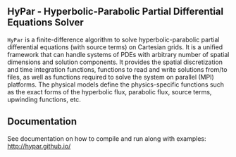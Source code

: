 HyPar - Hyperbolic-Parabolic Partial Differential Equations Solver
------------------------------------------------------------------

`HyPar` is a finite-difference algorithm to solve hyperbolic-parabolic partial differential
equations (with source terms) on Cartesian grids. It is a unified framework that can handle 
systems of PDEs with arbitrary number of spatial dimensions and solution components. It 
provides the spatial discretization and time integration functions, functions to read and 
write solutions from/to files, as well as functions required to solve the system on parallel 
(MPI) platforms. The physical models define the physics-specific functions such as the exact 
forms of the hyperbolic flux, parabolic flux, source terms, upwinding functions, etc.

Documentation
-------------

See documentation on how to compile and run along with examples:
http://hypar.github.io/


